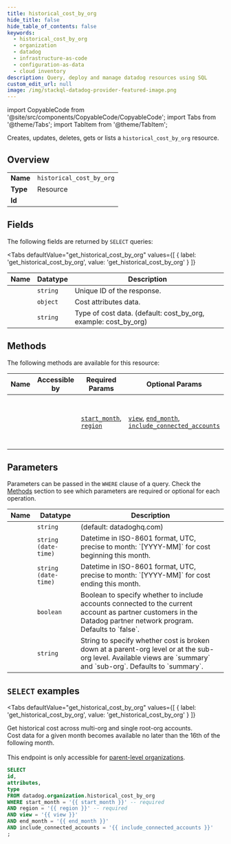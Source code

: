 ```yaml
--- 
title: historical_cost_by_org
hide_title: false
hide_table_of_contents: false
keywords:
  - historical_cost_by_org
  - organization
  - datadog
  - infrastructure-as-code
  - configuration-as-data
  - cloud inventory
description: Query, deploy and manage datadog resources using SQL
custom_edit_url: null
image: /img/stackql-datadog-provider-featured-image.png
---
```


import CopyableCode from '@site/src/components/CopyableCode/CopyableCode';
import Tabs from '@theme/Tabs';
import TabItem from '@theme/TabItem';

Creates, updates, deletes, gets or lists a <code>historical_cost_by_org</code> resource.

## Overview
<table><tbody>
<tr><td><b>Name</b></td><td><code>historical_cost_by_org</code></td></tr>
<tr><td><b>Type</b></td><td>Resource</td></tr>
<tr><td><b>Id</b></td><td><CopyableCode code="datadog.organization.historical_cost_by_org" /></td></tr>
</tbody></table>

## Fields

The following fields are returned by `SELECT` queries:

<Tabs
    defaultValue="get_historical_cost_by_org"
    values={[
        { label: 'get_historical_cost_by_org', value: 'get_historical_cost_by_org' }
    ]}
>
<TabItem value="get_historical_cost_by_org">

<table>
<thead>
    <tr>
    <th>Name</th>
    <th>Datatype</th>
    <th>Description</th>
    </tr>
</thead>
<tbody>
<tr>
    <td><CopyableCode code="id" /></td>
    <td><code>string</code></td>
    <td>Unique ID of the response.</td>
</tr>
<tr>
    <td><CopyableCode code="attributes" /></td>
    <td><code>object</code></td>
    <td>Cost attributes data.</td>
</tr>
<tr>
    <td><CopyableCode code="type" /></td>
    <td><code>string</code></td>
    <td>Type of cost data. (default: cost_by_org, example: cost_by_org)</td>
</tr>
</tbody>
</table>
</TabItem>
</Tabs>

## Methods

The following methods are available for this resource:

<table>
<thead>
    <tr>
    <th>Name</th>
    <th>Accessible by</th>
    <th>Required Params</th>
    <th>Optional Params</th>
    <th>Description</th>
    </tr>
</thead>
<tbody>
<tr>
    <td><a href="#get_historical_cost_by_org"><CopyableCode code="get_historical_cost_by_org" /></a></td>
    <td><CopyableCode code="select" /></td>
    <td><a href="#parameter-start_month"><code>start_month</code></a>, <a href="#parameter-region"><code>region</code></a></td>
    <td><a href="#parameter-view"><code>view</code></a>, <a href="#parameter-end_month"><code>end_month</code></a>, <a href="#parameter-include_connected_accounts"><code>include_connected_accounts</code></a></td>
    <td>Get historical cost across multi-org and single root-org accounts.<br />Cost data for a given month becomes available no later than the 16th of the following month.<br /><br />This endpoint is only accessible for [parent-level organizations](https://docs.datadoghq.com/account_management/multi_organization/).</td>
</tr>
</tbody>
</table>

## Parameters

Parameters can be passed in the `WHERE` clause of a query. Check the [Methods](#methods) section to see which parameters are required or optional for each operation.

<table>
<thead>
    <tr>
    <th>Name</th>
    <th>Datatype</th>
    <th>Description</th>
    </tr>
</thead>
<tbody>
<tr id="parameter-region">
    <td><CopyableCode code="region" /></td>
    <td><code>string</code></td>
    <td>(default: datadoghq.com)</td>
</tr>
<tr id="parameter-start_month">
    <td><CopyableCode code="start_month" /></td>
    <td><code>string (date-time)</code></td>
    <td>Datetime in ISO-8601 format, UTC, precise to month: `[YYYY-MM]` for cost beginning this month.</td>
</tr>
<tr id="parameter-end_month">
    <td><CopyableCode code="end_month" /></td>
    <td><code>string (date-time)</code></td>
    <td>Datetime in ISO-8601 format, UTC, precise to month: `[YYYY-MM]` for cost ending this month.</td>
</tr>
<tr id="parameter-include_connected_accounts">
    <td><CopyableCode code="include_connected_accounts" /></td>
    <td><code>boolean</code></td>
    <td>Boolean to specify whether to include accounts connected to the current account as partner customers in the Datadog partner network program. Defaults to `false`. </td>
</tr>
<tr id="parameter-view">
    <td><CopyableCode code="view" /></td>
    <td><code>string</code></td>
    <td>String to specify whether cost is broken down at a parent-org level or at the sub-org level. Available views are `summary` and `sub-org`.  Defaults to `summary`.</td>
</tr>
</tbody>
</table>

## `SELECT` examples

<Tabs
    defaultValue="get_historical_cost_by_org"
    values={[
        { label: 'get_historical_cost_by_org', value: 'get_historical_cost_by_org' }
    ]}
>
<TabItem value="get_historical_cost_by_org">

Get historical cost across multi-org and single root-org accounts.<br />Cost data for a given month becomes available no later than the 16th of the following month.<br /><br />This endpoint is only accessible for [parent-level organizations](https://docs.datadoghq.com/account_management/multi_organization/).

```sql
SELECT
id,
attributes,
type
FROM datadog.organization.historical_cost_by_org
WHERE start_month = '{{ start_month }}' -- required
AND region = '{{ region }}' -- required
AND view = '{{ view }}'
AND end_month = '{{ end_month }}'
AND include_connected_accounts = '{{ include_connected_accounts }}'
;
```
</TabItem>
</Tabs>
